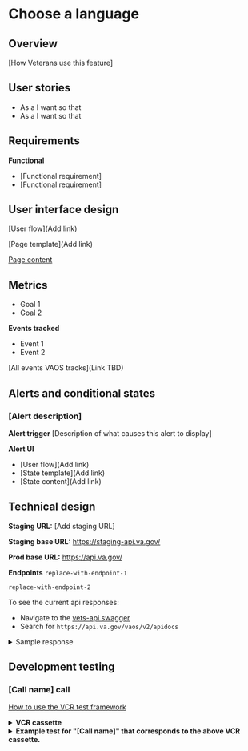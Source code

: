 # Choose a language

## Overview
[How Veterans use this feature]

## User stories

- As a <user type> I want <goal> so that <reason>
- As a <user type> I want <goal> so that <reason>

## Requirements

**Functional**
<!-- What the system should do in order to meet the user's needs (see user stories.) These are the aspects of the feature that the user can detect. -->
- [Functional requirement]
- [Functional requirement]

## User interface design

[User flow](Add link) 

[Page template](Add link)

[Page content](https://github.com/department-of-veterans-affairs/va.gov-team/blob/master/products/health-care/appointments/va-online-scheduling/content/request-cc.md#:~:text=CONTINUE-,Choose%20a%20language,-NAVIGATION)

## Metrics
<!--Goals for this feature, and how we track them through analytics-->

- Goal 1
- Goal 2

**Events tracked**
<!-- Descriptions of events tracked on this page to meet those goals -->

- Event 1
- Event 2

[All events VAOS tracks](Link TBD)

## Alerts and conditional states
<!-- Any alerts that could display for this feature and what triggers them. -->

### [Alert description]
<!-- Add a new section for each alert -->

**Alert trigger**
[Description of what causes this alert to display]

**Alert UI**
- [User flow](Add link)
- [State template](Add link)
- [State content](Add link)

## Technical design
<!-- Endpoints and sample responses -->

**Staging URL:** [Add staging URL]

**Staging base URL:** https://staging-api.va.gov/

**Prod base URL:** https://api.va.gov/

**Endpoints**
`replace-with-endpoint-1`

`replace-with-endpoint-2`

To see the current api responses:
- Navigate to the [vets-api swagger](https://department-of-veterans-affairs.github.io/va-digital-services-platform-docs/api-reference/#/)
- Search for `https://api.va.gov/vaos/v2/apidocs`

<details>
  <summary>Sample response</summary>

```json
[Add sample response]
```

</details>

## Development testing
<!-- Unit tests, API tests -->

### [Call name] call

[How to use the VCR test framework](https://www.rubydoc.info/gems/vcr/VCR)
  
<details>
  <summary><b>VCR cassette</b></summary>

```
[Add VCR cassette]

```
</details>

<details>
  <summary><b>Example test for "[Call name]" that corresponds to the above VCR cassette.</b></summary>

```
[Add example test]
```
</details>
